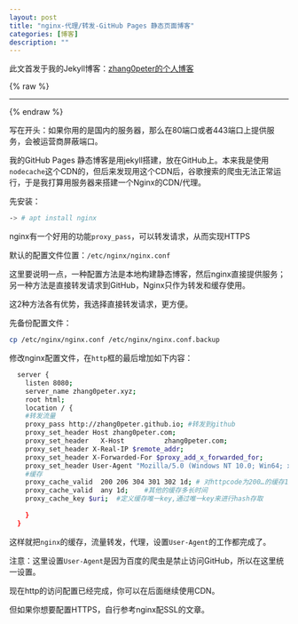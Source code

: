 ```yaml
---
layout: post
title: "nginx-代理/转发-GitHub Pages 静态页面博客"
categories: [博客]
description: ""
---
```


此文首发于我的Jekyll博客：[zhang0peter的个人博客](https://zhang0peter.com)         

{% raw %}
***          
{% endraw %}

写在开头：如果你用的是国内的服务器，那么在80端口或者443端口上提供服务，会被运营商屏蔽端口。

我的GitHub  Pages 静态博客是用jekyll搭建，放在GitHub上。本来我是使用`nodecache`这个CDN的，但后来发现用这个CDN后，谷歌搜索的爬虫无法正常运行，于是我打算用服务器来搭建一个Nginx的CDN/代理。

先安装：
```sh
-> # apt install nginx
```
nginx有一个好用的功能`proxy_pass`，可以转发请求，从而实现HTTPS

默认的配置文件位置：`/etc/nginx/nginx.conf`

这里要说明一点，一种配置方法是本地构建静态博客，然后nginx直接提供服务；另一种方法是直接转发请求到GitHub，Nginx只作为转发和缓存使用。

这2种方法各有优势，我选择直接转发请求，更方便。

先备份配置文件：
```sh
cp /etc/nginx/nginx.conf /etc/nginx/nginx.conf.backup
```

修改nginx配置文件，在`http`框的最后增加如下内容：
```sh
  server {
    listen 8080;
    server_name zhang0peter.xyz;
    root html;
    location / {
    #转发流量
    proxy_pass http://zhang0peter.github.io; #转发到github
    proxy_set_header Host zhang0peter.com;
    proxy_set_header   X-Host          zhang0peter.com;
    proxy_set_header X-Real-IP $remote_addr; 
    proxy_set_header X-Forwarded-For $proxy_add_x_forwarded_for;
    proxy_set_header User-Agent "Mozilla/5.0 (Windows NT 10.0; Win64; x64) AppleWebKit/537.36 (KHTML, like Gecko) Chrome/80.0.3987.132 Safari/537.36";
    #缓存
    proxy_cache_valid  200 206 304 301 302 1d; # 对httpcode为200…的缓存1天  
    proxy_cache_valid  any 1d;    #其他的缓存多长时间  
    proxy_cache_key $uri;  #定义缓存唯一key,通过唯一key来进行hash存取
    
    }
  }
```
这样就把`nginx`的缓存，流量转发，代理，设置`User-Agent`的工作都完成了。

注意：这里设置`User-Agent`是因为百度的爬虫是禁止访问GitHub，所以在这里统一设置。

现在http的访问配置已经完成，你可以在后面继续使用CDN。

但如果你想要配置HTTPS，自行参考nginx配SSL的文章。